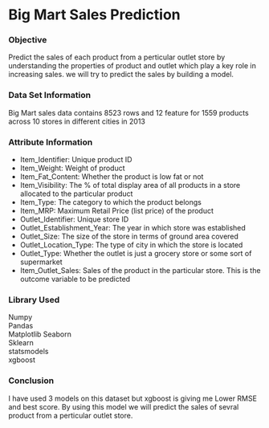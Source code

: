 
# Big Mart Sales Prediction

### Objective
Predict the sales of each product from a perticular outlet store by understanding the properties of product and outlet which play a key role in increasing sales. we will try to predict the sales by building a model.

### Data Set Information
Big Mart sales data contains 8523 rows and 12 feature for 1559 products across 10 stores in different cities in 2013 

### Attribute Information
- Item_Identifier: Unique product ID
- Item_Weight: Weight of product
- Item_Fat_Content: Whether the product is low fat or not
- Item_Visibility: The % of total display area of all products in a store allocated to the particular product
- Item_Type: The category to which the product belongs
- Item_MRP: Maximum Retail Price (list price) of the product
- Outlet_Identifier: Unique store ID
- Outlet_Establishment_Year: The year in which store was established
- Outlet_Size: The size of the store in terms of ground area covered
- Outlet_Location_Type: The type of city in which the store is located
- Outlet_Type: Whether the outlet is just a grocery store or some sort of supermarket
- Item_Outlet_Sales: Sales of the product in the particular store. This is the outcome variable to be predicted


### Library Used
Numpy  
Pandas  
Matplotlib
Seaborn  
Sklearn  
statsmodels  
xgboost

### Conclusion
I have used 3 models on this dataset but xgboost is giving me Lower RMSE and best score. By using this model we will predict the sales of sevral product from a perticular outlet store.






